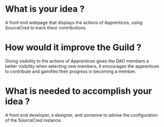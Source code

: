 # What is your idea ?
A front end webpage that displays the actions of Apprentices, using SourceCred to track theor contributions.
# How would it improve the Guild ?
Giving visibility to the actions of Apprentices gives the DAO members a better visibility when selecting new members, it encourages the apprentices to contribute and gamifies their progress in becoming a member.
# What is needed to accomplish your idea ?
A front end developer, a designer, and someone to advise the configuration of the SourceCred instance.
